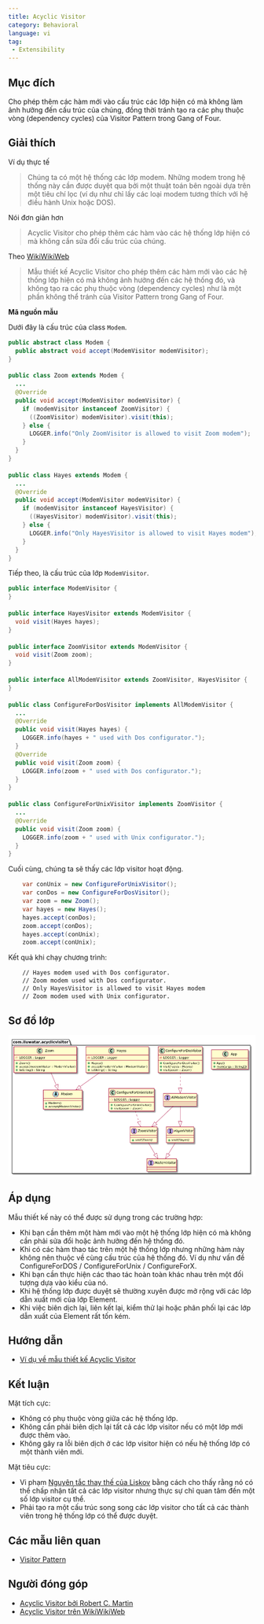 ```yaml
---
title: Acyclic Visitor
category: Behavioral
language: vi
tag:
 - Extensibility
---
```


## Mục đích

Cho phép thêm các hàm mới vào cấu trúc các lớp hiện có mà không làm ảnh hưởng đến cấu trúc của chúng, đồng thời tránh tạo ra các phụ thuộc vòng (dependency cycles) của Visitor Pattern trong Gang of Four.

## Giải thích

Ví dụ thực tế

> Chúng ta có một hệ thống các lớp modem. Những modem trong hệ thống này cần được duyệt qua bởi một thuật toán bên ngoài dựa trên một tiêu chí lọc (ví dụ như chỉ lấy các loại modem tương thích với hệ điều hành Unix hoặc DOS).

Nói đơn giản hơn

> Acyclic Visitor cho phép thêm các hàm vào các hệ thống lớp hiện có mà không cần sửa đổi cấu trúc của chúng.

Theo [WikiWikiWeb](https://wiki.c2.com/?AcyclicVisitor)

> Mẫu thiết kế Acyclic Visitor cho phép thêm các hàm mới vào các hệ thống lớp hiện có mà không ảnh hưởng đến các hệ thống đó, và không tạo ra các phụ thuộc vòng (dependency cycles) như là một phần không thể tránh của Visitor Pattern trong Gang of Four.

**Mã nguồn mẫu**

Dưới đây là cấu trúc của class `Modem`.

```java
public abstract class Modem {
  public abstract void accept(ModemVisitor modemVisitor);
}

public class Zoom extends Modem {
  ...
  @Override
  public void accept(ModemVisitor modemVisitor) {
    if (modemVisitor instanceof ZoomVisitor) {
      ((ZoomVisitor) modemVisitor).visit(this);
    } else {
      LOGGER.info("Only ZoomVisitor is allowed to visit Zoom modem");
    }
  }
}

public class Hayes extends Modem {
  ...
  @Override
  public void accept(ModemVisitor modemVisitor) {
    if (modemVisitor instanceof HayesVisitor) {
      ((HayesVisitor) modemVisitor).visit(this);
    } else {
      LOGGER.info("Only HayesVisitor is allowed to visit Hayes modem");
    }
  }
}
```

Tiếp theo, là cấu trúc của lớp `ModemVisitor`.

```java
public interface ModemVisitor {
}

public interface HayesVisitor extends ModemVisitor {
  void visit(Hayes hayes);
}

public interface ZoomVisitor extends ModemVisitor {
  void visit(Zoom zoom);
}

public interface AllModemVisitor extends ZoomVisitor, HayesVisitor {
}

public class ConfigureForDosVisitor implements AllModemVisitor {
  ...
  @Override
  public void visit(Hayes hayes) {
    LOGGER.info(hayes + " used with Dos configurator.");
  }
  @Override
  public void visit(Zoom zoom) {
    LOGGER.info(zoom + " used with Dos configurator.");
  }
}

public class ConfigureForUnixVisitor implements ZoomVisitor {
  ...
  @Override
  public void visit(Zoom zoom) {
    LOGGER.info(zoom + " used with Unix configurator.");
  }
}
```

Cuối cùng, chúng ta sẽ thấy các lớp visitor hoạt động.

```java
    var conUnix = new ConfigureForUnixVisitor();
    var conDos = new ConfigureForDosVisitor();
    var zoom = new Zoom();
    var hayes = new Hayes();
    hayes.accept(conDos);
    zoom.accept(conDos);
    hayes.accept(conUnix);
    zoom.accept(conUnix);   
```

Kết quả khi chạy chương trình:

```
    // Hayes modem used with Dos configurator.
    // Zoom modem used with Dos configurator.
    // Only HayesVisitor is allowed to visit Hayes modem
    // Zoom modem used with Unix configurator.
```

## Sơ đồ lớp
![alt text](../../../acyclic-visitor/etc/acyclic-visitor.png "Acyclic Visitor")

## Áp dụng
Mẫu thiết kế này có thể được sử dụng trong các trường hợp:

* Khi bạn cần thêm một hàm mới vào một hệ thống lớp hiện có mà không cần phải sửa đổi hoặc ảnh hưởng đến hệ thống đó.
* Khi có các hàm thao tác trên một hệ thống lớp nhưng những hàm này không nên thuộc về cùng cấu trúc của hệ thống đó. Ví dụ như vấn đề ConfigureForDOS / ConfigureForUnix / ConfigureForX.
* Khi bạn cần thực hiện các thao tác hoàn toàn khác nhau trên một đối tượng dựa vào kiểu của nó.
* Khi hệ thống lớp được duyệt sẽ thường xuyên được mở rộng với các lớp dẫn xuất mới của lớp Element.
* Khi việc biên dịch lại, liên kết lại, kiểm thử lại hoặc phân phối lại các lớp dẫn xuất của Element rất tốn kém.

## Hướng dẫn

* [Ví dụ về mẫu thiết kế Acyclic Visitor](https://codecrafter.blogspot.com/2012/12/the-acyclic-visitor-pattern.html)

## Kết luận

Mặt tích cực:

* Không có phụ thuộc vòng giữa các hệ thống lớp.
* Không cần phải biên dịch lại tất cả các lớp visitor nếu có một lớp mới được thêm vào.
* Không gây ra lỗi biên dịch ở các lớp visitor hiện có nếu hệ thống lớp có một thành viên mới.

Mặt tiêu cực:

* Vi phạm [Nguyên tắc thay thế của Liskov](https://java-design-patterns.com/principles/#liskov-substitution-principle) bằng cách cho thấy rằng nó có thể chấp nhận tất cả các lớp visitor nhưng thực sự chỉ quan tâm đến một số lớp visitor cụ thể.
* Phải tạo ra một cấu trúc song song các lớp visitor cho tất cả các thành viên trong hệ thống lớp có thể được duyệt.

## Các mẫu liên quan

* [Visitor Pattern](https://java-design-patterns.com/patterns/visitor/)

## Người đóng góp

* [Acyclic Visitor bởi Robert C. Martin](http://condor.depaul.edu/dmumaugh/OOT/Design-Principles/acv.pdf)
* [Acyclic Visitor trên WikiWikiWeb](https://wiki.c2.com/?AcyclicVisitor)
